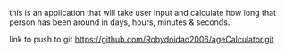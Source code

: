 this is an application that will take user input and calculate how long that person has been around 
in days, hours, minutes & seconds.


link to push to git
https://github.com/Robydoidao2006/ageCalculator.git
